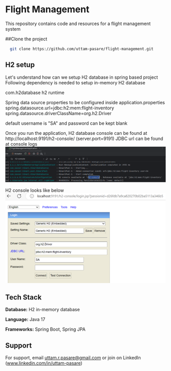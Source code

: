 # Flight Management
This repository contains code and resources for a flight management system

##Clone the project

```bash
  git clone https://github.com/uttam-pasare/flight-management.git
```

## H2 setup
Let's understand how can we setup H2 database in spring based project 
Following dependency is needed to setup in-memory H2 database 

<dependency>
    <groupId>com.h2database</groupId>
    <artifactId>h2</artifactId>
    <scope>runtime</scope>
</dependency>

Spring data source properties to be configured inside application.properties
spring.datasource.url=jdbc:h2:mem:flight-inventory
spring.datasource.driverClassName=org.h2.Driver

default username is "SA" and password can be kept blank

Once you run the application, H2 database console can be found at http://localhost:9191/h2-console/ (server.port=9191)
JDBC url can be found at console logs
![img.png](resources/img.png)

H2 console looks like below
![img_1.png](resources/img_1.png)

## Tech Stack
**Database:** H2 in-memory database

**Language:** Java 17

**Frameworks:** Spring Boot, Spring JPA

## Support

For support, email uttam.r.pasare@gmail.com or join on LinkedIn (www.linkedin.com/in/uttam-pasare)